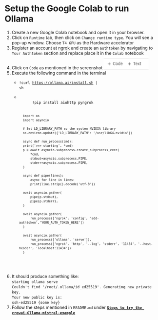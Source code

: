 # Setup the Google Colab to run Ollama

1. Create a new Google Colab notebook and open it in your browser.
2. Click on `Runtime` tab, then click on `Change runtime type`. You will see a pop-up window. Choose `T4 GPU` as the Hardware accelerator
3. Register an account at <a href="https://ngrok.com/">ngrok</a> and create an `authtoken` by navigating to `Your Authtoken` section and replace place it in the `Colab` notebook
4. Click on `Code` as mentioned in the screenshot ![Select Code](select_code.png)
5. Execute the following command in the terminal
    - <code>!curl https://ollama.ai/install.sh | sh</code>
    - <code>
            !pip install aiohttp pyngrok

            import os
            import asyncio

            # Set LD_LIBRARY_PATH so the system NVIDIA library 
            os.environ.update({'LD_LIBRARY_PATH': '/usr/lib64-nvidia'})

            async def run_process(cmd):
            print('>>> starting', *cmd)
            p = await asyncio.subprocess.create_subprocess_exec(
                *cmd,
                stdout=asyncio.subprocess.PIPE,
                stderr=asyncio.subprocess.PIPE,
            )

            async def pipe(lines):
                async for line in lines:
                print(line.strip().decode('utf-8'))

            await asyncio.gather(
                pipe(p.stdout),
                pipe(p.stderr),
            )

            await asyncio.gather(
                run_process(['ngrok', 'config', 'add-authtoken','YOUR_AUTH_TOKEN_HERE'])
            )

            await asyncio.gather(
                run_process(['ollama', 'serve']),
                run_process(['ngrok', 'http', '--log', 'stderr', '11434', '--host-header', 'localhost:11434'])
            ) 
    </code>
6. It should produce something like:<br>
        `starting ollama serve`<br>
        `Couldn't find '/root/.ollama/id_ed25519'. Generating new private key.`<br>
        `Your new public key is:`<br>
        `ssh-ed25519 {some key}`<br>
7. Follow the steps mentioned in `README.md` under <b>[`Steps to try the crewai-Ollama-mistral-example`](../README.md#steps-to-try-the-crewai-ollama-mistral-example) </b>
